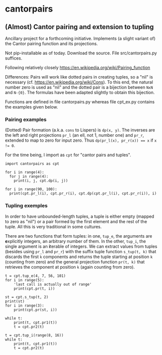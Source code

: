 # cantorpairs
## (Almost) Cantor pairing and extension to tupling

Ancillary project for a forthcoming initiative. Implements (a slight variant of) the Cantor pairing function and its projections.

Not pip-installable as of today. Download the source. File src/cantorpairs.py suffices.

Following relatively closely <https://en.wikipedia.org/wiki/Pairing_function>

Differences: Pairs will work like dotted pairs in creating tuples, so a "nil" is necessary (cf. <https://en.wikipedia.org/wiki/Cons>).
To this end, the natural number zero is used as "nil" and the dotted pair is a bijection between `NxN` and `N-{0}`. The formulas
have been adapted slightly to obtain this bijection.

Functions are defined in file cantorpairs.py whereas file cpt_ex.py contains the examples given below.

### Pairing examples

(Dotted) Pair formation (a.k.a. `cons` to Lispers) is `dp(x, y)`. The inverses are the left and right projections `pr_l` 
(an ell, not 1, number one) and `pr_r`, extended to map to zero for input zero. Thus `dp(pr_l(x), pr_r(x)) == x` if `x != 0`.

For the time being, I import as `cpt` for "cantor pairs and tuples".

```
import cantorpairs as cpt

for i in range(4):
  for j in range(4):
    print(i, j, cpt.dp(i, j))

for i in range(90, 100):
  print(cpt.pr_l(i), cpt.pr_r(i), cpt.dp(cpt.pr_l(i), cpt.pr_r(i)), i) 
```

### Tupling exemples

In order to have unbounded-length tuples, a tuple is either empty (mapped to zero as "nil") or a pair formed by the first element and the rest of the tuple. All this is very traditional in some cultures.

There are two functions that form tuples: in one, `tup_e`, the arguments are **e**xplicitly integers, an arbitrary number of them. 
In the other, `tup_i`, the single argument is an **i**terable of integers. We can extract values from tuples (besides using `pr_l` 
and `pr_r`) with the suffix tuple function `s_tup(t, k)` that discards the first `k` components and returns the tuple starting at 
position `k` (counting from zero) and the general projection function `pr(t, k)` that retrieves the component at position `k`
(again counting from zero).

```
t = cpt.tup_e(4, 7, 56, 101)
for i in range(5):
    'last call is actually out of range'
    print(cpt.pr(t, i))

st = cpt.s_tup(t, 2)
print(st)
for i in range(3):
    print(cpt.pr(st, i))

while t:
    print(t, cpt.pr1(t))
    t = cpt.pr2(t)

t = cpt.tup_i(range(8, 16))
while t:
    print(t, cpt.pr1(t))
    t = cpt.pr2(t)
```

